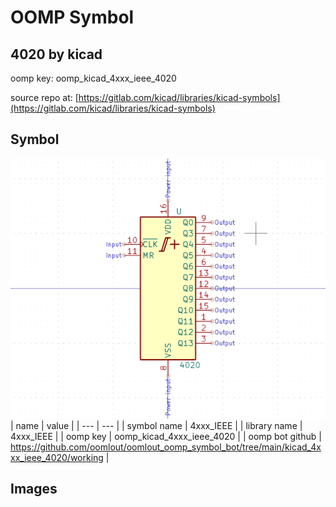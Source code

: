 # OOMP Symbol  
## 4020  by kicad  
  
oomp key: oomp_kicad_4xxx_ieee_4020  
  
source repo at: [https://gitlab.com/kicad/libraries/kicad-symbols](https://gitlab.com/kicad/libraries/kicad-symbols)  
## Symbol  
  
[![working.png](working_600.png)](working.png)  
| name | value | 
| --- | --- | 
| symbol name | 4xxx_IEEE | 
| library name | 4xxx_IEEE | 
| oomp key | oomp_kicad_4xxx_ieee_4020 | 
| oomp bot github | https://github.com/oomlout/oomlout_oomp_symbol_bot/tree/main/kicad_4xxx_ieee_4020/working | 
## Images  

